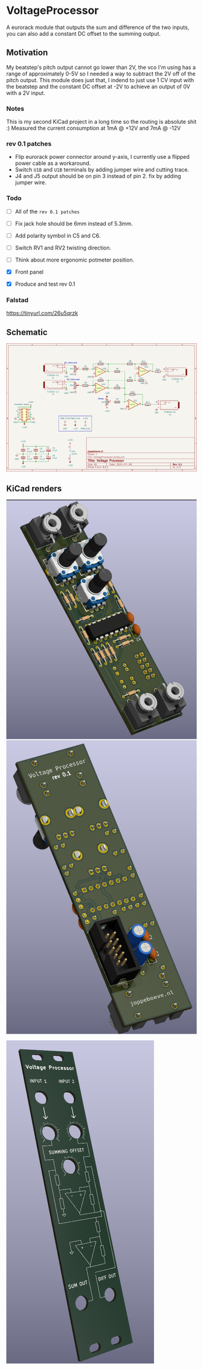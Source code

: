 # VoltageProcessor

A eurorack module that outputs the sum and difference of the two inputs, you can also add a constant DC offset to the summing output.


## Motivation
My beatstep's pitch output cannot go lower than 2V, the vco I'm using has a range of approximately 0-5V so I needed a way to subtract the 2V off of the pitch output.
This module does just that, I indend to just use 1 CV input with the beatstep and the constant DC offset at -2V to achieve an output of 0V with a 2V input.


### Notes
This is my second KiCad project in a long time so the routing is absolute shit :)
Measured the current consumption at 1mA @ +12V and 7mA @ -12V

### rev 0.1 patches
- Flip eurorack power connector around y-axis, I currently use a flipped power cable as a workaround.
- Switch `U1B` and `U1B` terminals by adding jumper wire and cutting trace.
- J4 and J5 output should be on pin 3 instead of pin 2. fix by adding jumper wire.


### Todo
- [ ] All of the `rev 0.1 patches`
- [ ] Fix jack hole should be 6mm instead of 5.3mm.
- [ ] Add polarity symbol in C5 and C6.
- [ ] Switch RV1 and RV2 twisting direction.
- [ ] Think about more ergonomic potmeter position.
- [x] Front panel
- [x] Produce and test rev 0.1


### Falstad
https://tinyurl.com/26u5qrzk


## Schematic

![alt text](https://raw.githubusercontent.com/JopjeKnopje/VoltageProcessor/main/images/schematic.png)

## KiCad renders
![alt text](https://raw.githubusercontent.com/JopjeKnopje/VoltageProcessor/main/images/3d_front_hi.png)
![alt text](https://raw.githubusercontent.com/JopjeKnopje/VoltageProcessor/main/images/3d_back_hi.png)

![alt text](https://raw.githubusercontent.com/JopjeKnopje/VoltageProcessor/main/images/front_panel_hi.png)

